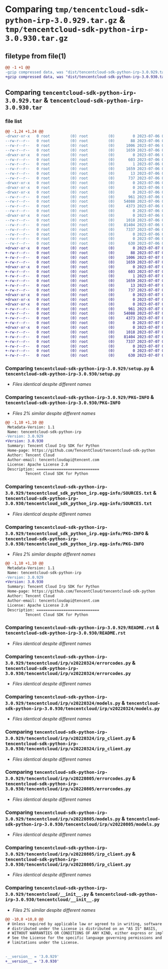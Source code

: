 # Comparing `tmp/tencentcloud-sdk-python-irp-3.0.929.tar.gz` & `tmp/tencentcloud-sdk-python-irp-3.0.930.tar.gz`

## filetype from file(1)

```diff
@@ -1 +1 @@
-gzip compressed data, was "dist/tencentcloud-sdk-python-irp-3.0.929.tar", last modified: Thu Jul  6 00:28:56 2023, max compression
+gzip compressed data, was "dist/tencentcloud-sdk-python-irp-3.0.930.tar", last modified: Fri Jul  7 00:26:34 2023, max compression
```

## Comparing `tencentcloud-sdk-python-irp-3.0.929.tar` & `tencentcloud-sdk-python-irp-3.0.930.tar`

### file list

```diff
@@ -1,24 +1,24 @@
-drwxr-xr-x   0 root         (0) root         (0)        0 2023-07-06 00:28:56.000000 tencentcloud-sdk-python-irp-3.0.929/
--rw-r--r--   0 root         (0) root         (0)       88 2023-07-06 00:28:56.000000 tencentcloud-sdk-python-irp-3.0.929/setup.cfg
--rw-r--r--   0 root         (0) root         (0)     1006 2023-07-06 00:28:56.000000 tencentcloud-sdk-python-irp-3.0.929/setup.py
--rw-r--r--   0 root         (0) root         (0)     1659 2023-07-06 00:28:56.000000 tencentcloud-sdk-python-irp-3.0.929/PKG-INFO
-drwxr-xr-x   0 root         (0) root         (0)        0 2023-07-06 00:28:56.000000 tencentcloud-sdk-python-irp-3.0.929/tencentcloud_sdk_python_irp.egg-info/
--rw-r--r--   0 root         (0) root         (0)      603 2023-07-06 00:28:56.000000 tencentcloud-sdk-python-irp-3.0.929/tencentcloud_sdk_python_irp.egg-info/SOURCES.txt
--rw-r--r--   0 root         (0) root         (0)        1 2023-07-06 00:28:56.000000 tencentcloud-sdk-python-irp-3.0.929/tencentcloud_sdk_python_irp.egg-info/dependency_links.txt
--rw-r--r--   0 root         (0) root         (0)     1659 2023-07-06 00:28:56.000000 tencentcloud-sdk-python-irp-3.0.929/tencentcloud_sdk_python_irp.egg-info/PKG-INFO
--rw-r--r--   0 root         (0) root         (0)       13 2023-07-06 00:28:56.000000 tencentcloud-sdk-python-irp-3.0.929/tencentcloud_sdk_python_irp.egg-info/top_level.txt
--rw-r--r--   0 root         (0) root         (0)      737 2023-07-06 00:28:56.000000 tencentcloud-sdk-python-irp-3.0.929/README.rst
-drwxr-xr-x   0 root         (0) root         (0)        0 2023-07-06 00:28:56.000000 tencentcloud-sdk-python-irp-3.0.929/tencentcloud/
-drwxr-xr-x   0 root         (0) root         (0)        0 2023-07-06 00:28:56.000000 tencentcloud-sdk-python-irp-3.0.929/tencentcloud/irp/
-drwxr-xr-x   0 root         (0) root         (0)        0 2023-07-06 00:28:56.000000 tencentcloud-sdk-python-irp-3.0.929/tencentcloud/irp/v20220324/
--rw-r--r--   0 root         (0) root         (0)      961 2023-07-06 00:28:56.000000 tencentcloud-sdk-python-irp-3.0.929/tencentcloud/irp/v20220324/errorcodes.py
--rw-r--r--   0 root         (0) root         (0)    54088 2023-07-06 00:28:56.000000 tencentcloud-sdk-python-irp-3.0.929/tencentcloud/irp/v20220324/models.py
--rw-r--r--   0 root         (0) root         (0)     4373 2023-07-06 00:28:56.000000 tencentcloud-sdk-python-irp-3.0.929/tencentcloud/irp/v20220324/irp_client.py
--rw-r--r--   0 root         (0) root         (0)        0 2023-07-06 00:28:56.000000 tencentcloud-sdk-python-irp-3.0.929/tencentcloud/irp/v20220324/__init__.py
-drwxr-xr-x   0 root         (0) root         (0)        0 2023-07-06 00:28:56.000000 tencentcloud-sdk-python-irp-3.0.929/tencentcloud/irp/v20220805/
--rw-r--r--   0 root         (0) root         (0)     1018 2023-07-06 00:28:56.000000 tencentcloud-sdk-python-irp-3.0.929/tencentcloud/irp/v20220805/errorcodes.py
--rw-r--r--   0 root         (0) root         (0)    81404 2023-07-06 00:28:56.000000 tencentcloud-sdk-python-irp-3.0.929/tencentcloud/irp/v20220805/models.py
--rw-r--r--   0 root         (0) root         (0)     7337 2023-07-06 00:28:56.000000 tencentcloud-sdk-python-irp-3.0.929/tencentcloud/irp/v20220805/irp_client.py
--rw-r--r--   0 root         (0) root         (0)        0 2023-07-06 00:28:56.000000 tencentcloud-sdk-python-irp-3.0.929/tencentcloud/irp/v20220805/__init__.py
--rw-r--r--   0 root         (0) root         (0)        0 2023-07-06 00:28:56.000000 tencentcloud-sdk-python-irp-3.0.929/tencentcloud/irp/__init__.py
--rw-r--r--   0 root         (0) root         (0)      630 2023-07-06 00:28:56.000000 tencentcloud-sdk-python-irp-3.0.929/tencentcloud/__init__.py
+drwxr-xr-x   0 root         (0) root         (0)        0 2023-07-07 00:26:34.000000 tencentcloud-sdk-python-irp-3.0.930/
+-rw-r--r--   0 root         (0) root         (0)       88 2023-07-07 00:26:34.000000 tencentcloud-sdk-python-irp-3.0.930/setup.cfg
+-rw-r--r--   0 root         (0) root         (0)     1006 2023-07-07 00:26:34.000000 tencentcloud-sdk-python-irp-3.0.930/setup.py
+-rw-r--r--   0 root         (0) root         (0)     1659 2023-07-07 00:26:34.000000 tencentcloud-sdk-python-irp-3.0.930/PKG-INFO
+drwxr-xr-x   0 root         (0) root         (0)        0 2023-07-07 00:26:34.000000 tencentcloud-sdk-python-irp-3.0.930/tencentcloud_sdk_python_irp.egg-info/
+-rw-r--r--   0 root         (0) root         (0)      603 2023-07-07 00:26:34.000000 tencentcloud-sdk-python-irp-3.0.930/tencentcloud_sdk_python_irp.egg-info/SOURCES.txt
+-rw-r--r--   0 root         (0) root         (0)        1 2023-07-07 00:26:34.000000 tencentcloud-sdk-python-irp-3.0.930/tencentcloud_sdk_python_irp.egg-info/dependency_links.txt
+-rw-r--r--   0 root         (0) root         (0)     1659 2023-07-07 00:26:34.000000 tencentcloud-sdk-python-irp-3.0.930/tencentcloud_sdk_python_irp.egg-info/PKG-INFO
+-rw-r--r--   0 root         (0) root         (0)       13 2023-07-07 00:26:34.000000 tencentcloud-sdk-python-irp-3.0.930/tencentcloud_sdk_python_irp.egg-info/top_level.txt
+-rw-r--r--   0 root         (0) root         (0)      737 2023-07-07 00:26:34.000000 tencentcloud-sdk-python-irp-3.0.930/README.rst
+drwxr-xr-x   0 root         (0) root         (0)        0 2023-07-07 00:26:34.000000 tencentcloud-sdk-python-irp-3.0.930/tencentcloud/
+drwxr-xr-x   0 root         (0) root         (0)        0 2023-07-07 00:26:34.000000 tencentcloud-sdk-python-irp-3.0.930/tencentcloud/irp/
+drwxr-xr-x   0 root         (0) root         (0)        0 2023-07-07 00:26:34.000000 tencentcloud-sdk-python-irp-3.0.930/tencentcloud/irp/v20220324/
+-rw-r--r--   0 root         (0) root         (0)      961 2023-07-07 00:26:34.000000 tencentcloud-sdk-python-irp-3.0.930/tencentcloud/irp/v20220324/errorcodes.py
+-rw-r--r--   0 root         (0) root         (0)    54088 2023-07-07 00:26:34.000000 tencentcloud-sdk-python-irp-3.0.930/tencentcloud/irp/v20220324/models.py
+-rw-r--r--   0 root         (0) root         (0)     4373 2023-07-07 00:26:34.000000 tencentcloud-sdk-python-irp-3.0.930/tencentcloud/irp/v20220324/irp_client.py
+-rw-r--r--   0 root         (0) root         (0)        0 2023-07-07 00:26:34.000000 tencentcloud-sdk-python-irp-3.0.930/tencentcloud/irp/v20220324/__init__.py
+drwxr-xr-x   0 root         (0) root         (0)        0 2023-07-07 00:26:34.000000 tencentcloud-sdk-python-irp-3.0.930/tencentcloud/irp/v20220805/
+-rw-r--r--   0 root         (0) root         (0)     1018 2023-07-07 00:26:34.000000 tencentcloud-sdk-python-irp-3.0.930/tencentcloud/irp/v20220805/errorcodes.py
+-rw-r--r--   0 root         (0) root         (0)    81404 2023-07-07 00:26:34.000000 tencentcloud-sdk-python-irp-3.0.930/tencentcloud/irp/v20220805/models.py
+-rw-r--r--   0 root         (0) root         (0)     7337 2023-07-07 00:26:34.000000 tencentcloud-sdk-python-irp-3.0.930/tencentcloud/irp/v20220805/irp_client.py
+-rw-r--r--   0 root         (0) root         (0)        0 2023-07-07 00:26:34.000000 tencentcloud-sdk-python-irp-3.0.930/tencentcloud/irp/v20220805/__init__.py
+-rw-r--r--   0 root         (0) root         (0)        0 2023-07-07 00:26:34.000000 tencentcloud-sdk-python-irp-3.0.930/tencentcloud/irp/__init__.py
+-rw-r--r--   0 root         (0) root         (0)      630 2023-07-07 00:26:34.000000 tencentcloud-sdk-python-irp-3.0.930/tencentcloud/__init__.py
```

### Comparing `tencentcloud-sdk-python-irp-3.0.929/setup.py` & `tencentcloud-sdk-python-irp-3.0.930/setup.py`

 * *Files identical despite different names*

### Comparing `tencentcloud-sdk-python-irp-3.0.929/PKG-INFO` & `tencentcloud-sdk-python-irp-3.0.930/PKG-INFO`

 * *Files 2% similar despite different names*

```diff
@@ -1,10 +1,10 @@
 Metadata-Version: 1.1
 Name: tencentcloud-sdk-python-irp
-Version: 3.0.929
+Version: 3.0.930
 Summary: Tencent Cloud Irp SDK for Python
 Home-page: https://github.com/TencentCloud/tencentcloud-sdk-python
 Author: Tencent Cloud
 Author-email: tencentcloudapi@tencent.com
 License: Apache License 2.0
 Description: ============================
         Tencent Cloud SDK for Python
```

### Comparing `tencentcloud-sdk-python-irp-3.0.929/tencentcloud_sdk_python_irp.egg-info/SOURCES.txt` & `tencentcloud-sdk-python-irp-3.0.930/tencentcloud_sdk_python_irp.egg-info/SOURCES.txt`

 * *Files identical despite different names*

### Comparing `tencentcloud-sdk-python-irp-3.0.929/tencentcloud_sdk_python_irp.egg-info/PKG-INFO` & `tencentcloud-sdk-python-irp-3.0.930/tencentcloud_sdk_python_irp.egg-info/PKG-INFO`

 * *Files 2% similar despite different names*

```diff
@@ -1,10 +1,10 @@
 Metadata-Version: 1.1
 Name: tencentcloud-sdk-python-irp
-Version: 3.0.929
+Version: 3.0.930
 Summary: Tencent Cloud Irp SDK for Python
 Home-page: https://github.com/TencentCloud/tencentcloud-sdk-python
 Author: Tencent Cloud
 Author-email: tencentcloudapi@tencent.com
 License: Apache License 2.0
 Description: ============================
         Tencent Cloud SDK for Python
```

### Comparing `tencentcloud-sdk-python-irp-3.0.929/README.rst` & `tencentcloud-sdk-python-irp-3.0.930/README.rst`

 * *Files identical despite different names*

### Comparing `tencentcloud-sdk-python-irp-3.0.929/tencentcloud/irp/v20220324/errorcodes.py` & `tencentcloud-sdk-python-irp-3.0.930/tencentcloud/irp/v20220324/errorcodes.py`

 * *Files identical despite different names*

### Comparing `tencentcloud-sdk-python-irp-3.0.929/tencentcloud/irp/v20220324/models.py` & `tencentcloud-sdk-python-irp-3.0.930/tencentcloud/irp/v20220324/models.py`

 * *Files identical despite different names*

### Comparing `tencentcloud-sdk-python-irp-3.0.929/tencentcloud/irp/v20220324/irp_client.py` & `tencentcloud-sdk-python-irp-3.0.930/tencentcloud/irp/v20220324/irp_client.py`

 * *Files identical despite different names*

### Comparing `tencentcloud-sdk-python-irp-3.0.929/tencentcloud/irp/v20220805/errorcodes.py` & `tencentcloud-sdk-python-irp-3.0.930/tencentcloud/irp/v20220805/errorcodes.py`

 * *Files identical despite different names*

### Comparing `tencentcloud-sdk-python-irp-3.0.929/tencentcloud/irp/v20220805/models.py` & `tencentcloud-sdk-python-irp-3.0.930/tencentcloud/irp/v20220805/models.py`

 * *Files identical despite different names*

### Comparing `tencentcloud-sdk-python-irp-3.0.929/tencentcloud/irp/v20220805/irp_client.py` & `tencentcloud-sdk-python-irp-3.0.930/tencentcloud/irp/v20220805/irp_client.py`

 * *Files identical despite different names*

### Comparing `tencentcloud-sdk-python-irp-3.0.929/tencentcloud/__init__.py` & `tencentcloud-sdk-python-irp-3.0.930/tencentcloud/__init__.py`

 * *Files 2% similar despite different names*

```diff
@@ -10,8 +10,8 @@
 # Unless required by applicable law or agreed to in writing, software
 # distributed under the License is distributed on an "AS IS" BASIS,
 # WITHOUT WARRANTIES OR CONDITIONS OF ANY KIND, either express or implied.
 # See the License for the specific language governing permissions and
 # limitations under the License.
 
 
-__version__ = '3.0.929'
+__version__ = '3.0.930'
```

